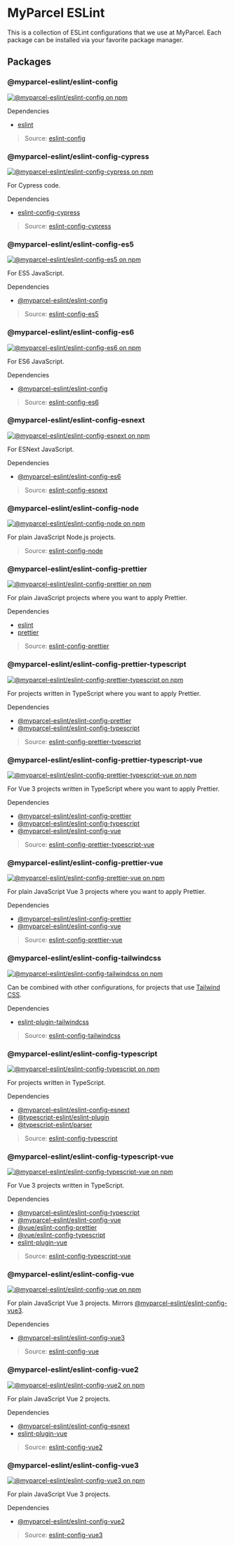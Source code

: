# MyParcel ESLint

This is a collection of ESLint configurations that we use at MyParcel. Each package can be installed via your favorite package manager.

## Packages

### @myparcel-eslint/eslint-config

[![@myparcel-eslint/eslint-config on npm](https://img.shields.io/npm/v/@myparcel-eslint/eslint-config?style=for-the-badge)](https://npmjs.com/package/@myparcel-eslint/eslint-config)

Dependencies

- [eslint]

> Source: [eslint-config]

### @myparcel-eslint/eslint-config-cypress

[![@myparcel-eslint/eslint-config-cypress on npm](https://img.shields.io/npm/v/@myparcel-eslint/eslint-config-cypress?style=for-the-badge)](https://npmjs.ocompackage/@myparcel-eslint/eslint-config-cypress)

For Cypress code.

Dependencies

- [eslint-config-cypress]

> Source: [eslint-config-cypress]

### @myparcel-eslint/eslint-config-es5

[![@myparcel-eslint/eslint-config-es5 on npm](https://img.shields.io/npm/v/@myparcel-eslint/eslint-config-es5?style=for-the-badge)](https://npmjs.com/package/@myparcel-eslint/eslint-config-es5)

For ES5 JavaScript.

Dependencies

- [@myparcel-eslint/eslint-config]

> Source: [eslint-config-es5]

### @myparcel-eslint/eslint-config-es6

[![@myparcel-eslint/eslint-config-es6 on npm](https://img.shields.io/npm/v/@myparcel-eslint/eslint-config-es6?style=for-the-badge)](https://npmjs.com/package/@myparcel-eslint/eslint-config-es6)

For ES6 JavaScript.

Dependencies

- [@myparcel-eslint/eslint-config]

> Source: [eslint-config-es6]

### @myparcel-eslint/eslint-config-esnext

[![@myparcel-eslint/eslint-config-esnext on npm](https://img.shields.io/npm/v/@myparcel-eslint/eslint-config-esnext?style=for-the-badge)](https://npmjs.ocompackage/@myparcel-eslint/eslint-config-esnext)

For ESNext JavaScript.

Dependencies

- [@myparcel-eslint/eslint-config-es6]

> Source: [eslint-config-esnext]

### @myparcel-eslint/eslint-config-node

[![@myparcel-eslint/eslint-config-node on npm](https://img.shields.io/npm/v/@myparcel-eslint/eslint-config-node?style=for-the-badge)](https://npmjs.com/package/@myparcel-eslint/eslint-config-node)

For plain JavaScript Node.js projects.

> Source: [eslint-config-node]

### @myparcel-eslint/eslint-config-prettier

[![@myparcel-eslint/eslint-config-prettier on npm](https://img.shields.io/npm/v/@myparcel-eslint/eslint-config-prettier?style=for-the-badge)](https://npmjs.ocompackage/@myparcel-eslint/eslint-config-prettier)

For plain JavaScript projects where you want to apply Prettier.

Dependencies

- [eslint]
- [prettier]

> Source: [eslint-config-prettier]

### @myparcel-eslint/eslint-config-prettier-typescript

[![@myparcel-eslint/eslint-config-prettier-typescript on npm](https://img.shields.io/npm/v/@myparcel-eslint/eslint-config-prettier-typescript?style=for-the-badge)](https://npmjs.ocompackage/@myparcel-eslint/eslint-config-prettier-typescript)

For projects written in TypeScript where you want to apply Prettier.

Dependencies

- [@myparcel-eslint/eslint-config-prettier]
- [@myparcel-eslint/eslint-config-typescript]

> Source: [eslint-config-prettier-typescript]

### @myparcel-eslint/eslint-config-prettier-typescript-vue

[![@myparcel-eslint/eslint-config-prettier-typescript-vue on npm](https://img.shields.io/npm/v/@myparcel-eslint/eslint-config-prettier-typescript-vue?style=for-the-badge)](https://npmjs.com/package/@myparcel-eslint/eslint-config-prettier-typescript-vue)

For Vue 3 projects written in TypeScript where you want to apply Prettier.

Dependencies

- [@myparcel-eslint/eslint-config-prettier]
- [@myparcel-eslint/eslint-config-typescript]
- [@myparcel-eslint/eslint-config-vue]

> Source: [eslint-config-prettier-typescript-vue]

### @myparcel-eslint/eslint-config-prettier-vue

[![@myparcel-eslint/eslint-config-prettier-vue on npm](https://img.shields.io/npm/v/@myparcel-eslint/eslint-config-prettier-vue?style=for-the-badge)](https://npmjs.ocompackage/@myparcel-eslint/eslint-config-prettier-vue)

For plain JavaScript Vue 3 projects where you want to apply Prettier.

Dependencies

- [@myparcel-eslint/eslint-config-prettier]
- [@myparcel-eslint/eslint-config-vue]

> Source: [eslint-config-prettier-vue]

### @myparcel-eslint/eslint-config-tailwindcss

[![@myparcel-eslint/eslint-config-tailwindcss on npm](https://img.shields.io/npm/v/@myparcel-eslint/eslint-config-tailwindcss?style=for-the-badge)](https://npmjs.ocompackage/@myparcel-eslint/eslint-config-tailwindcss)

Can be combined with other configurations, for projects that use [Tailwind CSS](https://tailwindcss.com).

Dependencies

- [eslint-plugin-tailwindcss]

> Source: [eslint-config-tailwindcss]

### @myparcel-eslint/eslint-config-typescript

[![@myparcel-eslint/eslint-config-typescript on npm](https://img.shields.io/npm/v/@myparcel-eslint/eslint-config-typescript?style=for-the-badge)](https://npmjs.ocompackage/@myparcel-eslint/eslint-config-typescript)

For projects written in TypeScript.

Dependencies

- [@myparcel-eslint/eslint-config-esnext]
- [@typescript-eslint/eslint-plugin]
- [@typescript-eslint/parser]

> Source: [eslint-config-typescript]

### @myparcel-eslint/eslint-config-typescript-vue

[![@myparcel-eslint/eslint-config-typescript-vue on npm](https://img.shields.io/npm/v/@myparcel-eslint/eslint-config-typescript-vue?style=for-the-badge)](https://npmjs.ocompackage/@myparcel-eslint/eslint-config-typescript-vue)

For Vue 3 projects written in TypeScript.

Dependencies

- [@myparcel-eslint/eslint-config-typescript]
- [@myparcel-eslint/eslint-config-vue]
- [@vue/eslint-config-prettier]
- [@vue/eslint-config-typescript]
- [eslint-plugin-vue]

> Source: [eslint-config-typescript-vue]

### @myparcel-eslint/eslint-config-vue

[![@myparcel-eslint/eslint-config-vue on npm](https://img.shields.io/npm/v/@myparcel-eslint/eslint-config-vue?style=for-the-badge)](https://npmjs.com/package/@myparcel-eslint/eslint-config-vue)

For plain JavaScript Vue 3 projects. Mirrors [@myparcel-eslint/eslint-config-vue3].

Dependencies

- [@myparcel-eslint/eslint-config-vue3]

> Source: [eslint-config-vue]

### @myparcel-eslint/eslint-config-vue2

[![@myparcel-eslint/eslint-config-vue2 on npm](https://img.shields.io/npm/v/@myparcel-eslint/eslint-config-vue2?style=for-the-badge)](https://npmjs.com/package/@myparcel-eslint/eslint-config-vue2)

For plain JavaScript Vue 2 projects.

Dependencies

- [@myparcel-eslint/eslint-config-esnext]
- [eslint-plugin-vue]

> Source: [eslint-config-vue2]

### @myparcel-eslint/eslint-config-vue3

[![@myparcel-eslint/eslint-config-vue3 on npm](https://img.shields.io/npm/v/@myparcel-eslint/eslint-config-vue3?style=for-the-badge)](https://npmjs.com/package/@myparcel-eslint/eslint-config-vue3)

For plain JavaScript Vue 3 projects.

Dependencies

- [@myparcel-eslint/eslint-config-vue2]

> Source: [eslint-config-vue3]


[@myparcel-eslint/eslint-config-cypress]: #myparcel-eslinteslint-config-cypress

[@myparcel-eslint/eslint-config-es5]: #myparcel-eslinteslint-config-es5

[@myparcel-eslint/eslint-config-es6]: #myparcel-eslinteslint-config-es6

[@myparcel-eslint/eslint-config-es6]: https://www.npmjs.com/package/@myparcel-eslint/eslint-config-es6

[@myparcel-eslint/eslint-config-esnext]: #myparcel-eslinteslint-config-esnext

[@myparcel-eslint/eslint-config-esnext]: https://www.npmjs.com/package/@myparcel-eslint/eslint-config-esnext

[@myparcel-eslint/eslint-config-node]: #myparcel-eslinteslint-config-node

[@myparcel-eslint/eslint-config-prettier-typescript-vue]: #myparcel-eslinteslint-config-prettier-typescript-vue

[@myparcel-eslint/eslint-config-prettier-typescript]: #myparcel-eslinteslint-config-prettier-typescript

[@myparcel-eslint/eslint-config-prettier-vue]: #myparcel-eslinteslint-config-prettier-vue

[@myparcel-eslint/eslint-config-prettier]: #myparcel-eslinteslint-config-prettier

[@myparcel-eslint/eslint-config-prettier]: https://www.npmjs.com/package/@myparcel-eslint/eslint-config-prettier

[@myparcel-eslint/eslint-config-tailwindcss]: #myparcel-eslinteslint-config-tailwindcss

[@myparcel-eslint/eslint-config-typescript-vue]: #myparcel-eslinteslint-config-typescript-vue

[@myparcel-eslint/eslint-config-typescript]: #myparcel-eslinteslint-config-typescript

[@myparcel-eslint/eslint-config-typescript]: https://www.npmjs.com/package/@myparcel-eslint/eslint-config-typescript

[@myparcel-eslint/eslint-config-vue2]: #myparcel-eslinteslint-config-vue2

[@myparcel-eslint/eslint-config-vue2]: https://www.npmjs.com/package/@myparcel-eslint/eslint-config-vue2

[@myparcel-eslint/eslint-config-vue3]: #myparcel-eslinteslint-config-vue3

[@myparcel-eslint/eslint-config-vue3]: https://www.npmjs.com/package/@myparcel-eslint/eslint-config-vue3

[@myparcel-eslint/eslint-config-vue]: #myparcel-eslinteslint-config-vue

[@myparcel-eslint/eslint-config-vue]: https://www.npmjs.com/package/@myparcel-eslint/eslint-config-vue

[@myparcel-eslint/eslint-config]: #myparcel-eslinteslint-config

[@myparcel-eslint/eslint-config]: https://www.npmjs.com/package/@myparcel-eslint/eslint-config

[@typescript-eslint/eslint-plugin]: https://www.npmjs.com/package/@typescript-eslint/eslint-plugin

[@typescript-eslint/parser]: https://www.npmjs.com/package/@typescript-eslint/parser

[@vue/eslint-config-prettier]: https://www.npmjs.com/package/@vue/eslint-config-prettier

[@vue/eslint-config-typescript]: https://www.npmjs.com/package/@vue/eslint-config-typescript

[eslint-config-cypress]: ./packages/eslint-config-cypress

[eslint-config-cypress]: https://www.npmjs.com/package/eslint-config-cypress

[eslint-config-es5]: ./packages/eslint-config-es5

[eslint-config-es6]: ./packages/eslint-config-es6

[eslint-config-esnext]: ./packages/eslint-config-esnext

[eslint-config-node]: ./packages/eslint-config-node

[eslint-config-prettier-typescript-vue]: ./packages/eslint-config-prettier-typescript-vue

[eslint-config-prettier-typescript]: ./packages/eslint-config-prettier-typescript

[eslint-config-prettier-vue]: ./packages/eslint-config-prettier-vue

[eslint-config-prettier]: ./packages/eslint-config-prettier

[eslint-config-tailwindcss]: ./packages/eslint-config-tailwindcss

[eslint-config-typescript-vue]: ./packages/eslint-config-typescript-vue

[eslint-config-typescript]: ./packages/eslint-config-typescript

[eslint-config-vue2]: ./packages/eslint-config-vue2

[eslint-config-vue3]: ./packages/eslint-config-vue3

[eslint-config-vue]: ./packages/eslint-config-vue

[eslint-config]: ./packages/eslint-config

[eslint-plugin-tailwindcss]: https://www.npmjs.com/package/eslint-plugin-tailwindcss

[eslint-plugin-vue]: https://www.npmjs.com/package/eslint-plugin-vue

[eslint]: https://www.npmjs.com/package/eslint

[prettier]: https://www.npmjs.com/package/prettier

[utils]: ./packages/utils
